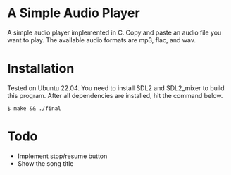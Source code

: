 # A Simple Audio Player
A simple audio player implemented in C.
Copy and paste an audio file you want to play.
The available audio formats are mp3, flac, and wav.

# Installation
Tested on Ubuntu 22.04. 
You need to install SDL2 and SDL2_mixer to build this program.
After all dependencies are installed, hit the command below.
```
$ make && ./final
```

# Todo
- Implement stop/resume button
- Show the song title
